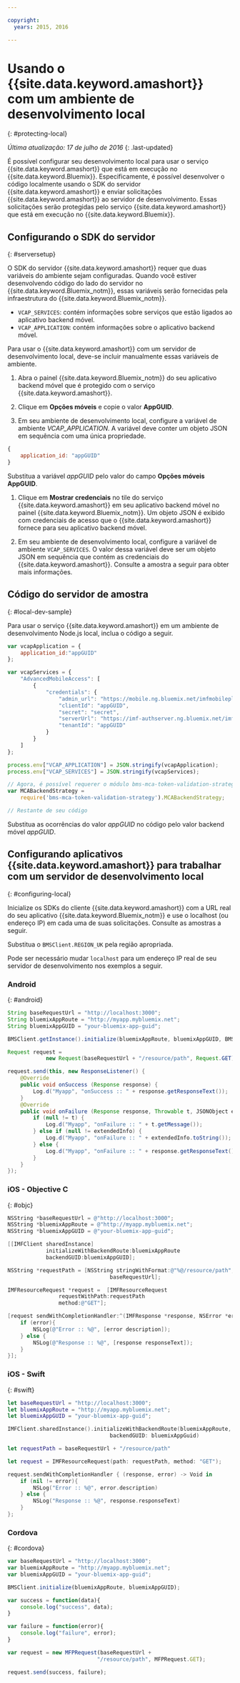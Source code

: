 ```yaml
---

copyright:
  years: 2015, 2016

---
```


# Usando o {{site.data.keyword.amashort}} com um ambiente de desenvolvimento local
{: #protecting-local}

*Última atualização: 17 de julho de 2016*
{: .last-updated}

É possível configurar seu desenvolvimento local para usar o serviço {{site.data.keyword.amashort}} que está em execução no {{site.data.keyword.Bluemix}}. Especificamente, é possível desenvolver o código localmente usando o SDK do servidor {{site.data.keyword.amashort}} e enviar solicitações
{{site.data.keyword.amashort}} ao servidor de desenvolvimento. Essas solicitações serão protegidas pelo serviço
{{site.data.keyword.amashort}} que está em execução no {{site.data.keyword.Bluemix}}.

## Configurando o SDK do servidor
{: #serversetup}

O SDK do servidor {{site.data.keyword.amashort}} requer que duas variáveis do ambiente sejam configuradas. Quando você estiver desenvolvendo código do lado do servidor no {{site.data.keyword.Bluemix_notm}}, essas variáveis serão fornecidas pela infraestrutura do {{site.data.keyword.Bluemix_notm}}.

* `VCAP_SERVICES`: contém informações sobre serviços que estão ligados ao aplicativo backend móvel.
* `VCAP_APPLICATION`: contém informações sobre o aplicativo backend móvel.

Para usar o {{site.data.keyword.amashort}} com um servidor de desenvolvimento local, deve-se incluir manualmente essas variáveis de ambiente.

1. Abra o painel {{site.data.keyword.Bluemix_notm}} do seu aplicativo backend móvel que é protegido com o serviço
{{site.data.keyword.amashort}}.

1. Clique em **Opções móveis** e copie o valor **AppGUID**.

1. Em seu ambiente de desenvolvimento local, configure a variável de ambiente *VCAP_APPLICATION*. A variável deve conter um objeto JSON em sequência com uma única propriedade.
```JavaScript
{
    application_id: "appGUID"
}
```
Substitua a variável *appGUID* pelo valor do campo **Opções móveis**
**AppGUID**.
1. Clique em **Mostrar credenciais** no tile do serviço {{site.data.keyword.amashort}} em seu
aplicativo backend móvel no painel {{site.data.keyword.Bluemix_notm}}. Um objeto JSON é exibido com credenciais de acesso que o {{site.data.keyword.amashort}} fornece para seu aplicativo backend móvel.

1. Em seu ambiente de desenvolvimento local, configure a variável de ambiente `VCAP_SERVICES`. O valor dessa variável deve ser um objeto JSON em sequência que contém as credenciais do {{site.data.keyword.amashort}}.  Consulte a amostra a seguir para obter mais informações.

## Código do servidor de amostra
{: #local-dev-sample}

Para usar o serviço {{site.data.keyword.amashort}} em um ambiente de desenvolvimento Node.js local, inclua o código a seguir.  

```JavaScript
var vcapApplication = {
	application_id:"appGUID"
};

var vcapServices = {
	"AdvancedMobileAccess": [
		{
			"credentials": {
				"admin_url": "https://mobile.ng.bluemix.net/imfmobileplatformdashboard/?appGuid=appGUID",
				"clientId": "appGUID",
				"secret": "secret",
				"serverUrl": "https://imf-authserver.ng.bluemix.net/imf-authserver",
				"tenantId": "appGUID"
			}
		}
	]
};

process.env["VCAP_APPLICATION"] = JSON.stringify(vcapApplication);
process.env["VCAP_SERVICES"] = JSON.stringify(vcapServices);

// Agora, é possível requerer o módulo bms-mca-token-validation-strategy:
var MCABackendStrategy =
	require('bms-mca-token-validation-strategy').MCABackendStrategy;

// Restante de seu código
```
Substitua as ocorrências do valor *appGUID* no código pelo valor backend móvel *appGUID*.

## Configurando aplicativos {{site.data.keyword.amashort}} para trabalhar com um servidor de desenvolvimento local
{: #configuring-local}

Inicialize os SDKs do cliente {{site.data.keyword.amashort}} com a URL real do seu aplicativo {{site.data.keyword.Bluemix_notm}} e use o localhost (ou endereço IP) em cada uma de suas solicitações. Consulte as amostras a seguir.

Substitua o `BMSClient.REGION_UK` pela região apropriada.

Pode ser necessário mudar `localhost` para um endereço IP real de seu servidor de desenvolvimento nos exemplos a seguir.

### Android
{: #android}
```Java
String baseRequestUrl = "http://localhost:3000";
String bluemixAppRoute = "http://myapp.mybluemix.net";
String bluemixAppGUID = "your-bluemix-app-guid";

BMSClient.getInstance().initialize(bluemixAppRoute, bluemixAppGUID, BMSClient.REGION_UK);

Request request =
			new Request(baseRequestUrl + "/resource/path", Request.GET);

request.send(this, new ResponseListener() {
	@Override
	public void onSuccess (Response response) {
		Log.d("Myapp", "onSuccess :: " + response.getResponseText());
	}
	@Override
	public void onFailure (Response response, Throwable t, JSONObject extendedInfo) {
		if (null != t) {
			Log.d("Myapp", "onFailure :: " + t.getMessage());
		} else if (null != extendedInfo) {
			Log.d("Myapp", "onFailure :: " + extendedInfo.toString());
		} else {
			Log.d("Myapp", "onFailure :: " + response.getResponseText());
		}
	}
});
```


### iOS - Objective C
{: #objc}

```Objective-C
NSString *baseRequestUrl = @"http://localhost:3000";
NSString *bluemixAppRoute = @"http://myapp.mybluemix.net";
NSString *bluemixAppGUID = @"your-bluemix-app-guid";

[[IMFClient sharedInstance]
			initializeWithBackendRoute:bluemixAppRoute
			backendGUID:bluemixAppGUID];

NSString *requestPath = [NSString stringWithFormat:@"%@/resource/path",
								baseRequestUrl];

IMFResourceRequest *request =  [IMFResourceRequest
				requestWithPath:requestPath
				method:@"GET"];

[request sendWithCompletionHandler:^(IMFResponse *response, NSError *error) {
	if (error){
		NSLog(@"Error :: %@", [error description]);
	} else {
		NSLog(@"Response :: %@", [response responseText]);
	}
}];
```

### iOS - Swift
{: #swift}

```Swift
let baseRequestUrl = "http://localhost:3000";
let bluemixAppRoute = "http://myapp.mybluemix.net";
let bluemixAppGUID = "your-bluemix-app-guid";

IMFClient.sharedInstance().initializeWithBackendRoute(bluemixAppRoute,
	 							backendGUID: bluemixAppGuid)

let requestPath = baseRequestUrl + "/resource/path"

let request = IMFResourceRequest(path: requestPath, method: "GET");

request.sendWithCompletionHandler { (response, error) -> Void in
	if (nil != error){
		NSLog("Error :: %@", error.description)
	} else {
		NSLog("Response :: %@", response.responseText)
	}
};

```

### Cordova
{: #cordova}

```JavaScript
var baseRequestUrl = "http://localhost:3000";
var bluemixAppRoute = "http://myapp.mybluemix.net";
var bluemixAppGUID = "your-bluemix-app-guid";

BMSClient.initialize(bluemixAppRoute, bluemixAppGUID);

var success = function(data){
   	console.log("success", data);
}

var failure = function(error){
	console.log("failure", error);
}

var request = new MFPRequest(baseRequestUrl +
							"/resource/path", MFPRequest.GET);

request.send(success, failure);
```
